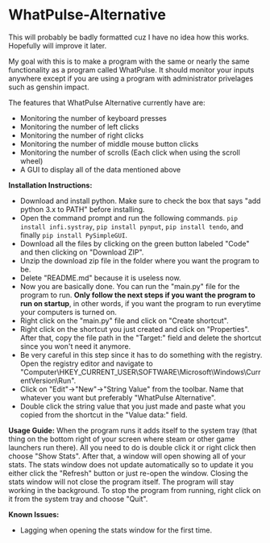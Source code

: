 # WhatPulse-Alternative

This will probably be badly formatted cuz I have no idea how this works. Hopefully will improve it later.

My goal with this is to make a program with the same or nearly the same functionality as a program called WhatPulse. It should monitor your inputs anywhere except if you are using a program with administrator privelages such as genshin impact.

The features that WhatPulse Alternative currently have are:
* Monitoring the number of keyboard presses
* Monitoring the number of left clicks
* Monitoring the number of right clicks
* Monitoring the number of middle mouse button clicks
* Monitoring the number of scrolls (Each click when using the scroll wheel)
* A GUI to display all of the data mentioned above

**Installation Instructions:**
- Download and install python. Make sure to check the box that says "add python 3.x to PATH" before installing.
- Open the command prompt and run the following commands. `pip install infi.systray`, `pip install pynput`, `pip install tendo`, and finally `pip install PySimpleGUI`.
- Download all the files by clicking on the green button labeled "Code" and then clicking on "Download ZIP".
- Unzip the download zip file in the folder where you want the program to be.
- Delete "README.md" because it is useless now.
- Now you are basically done. You can run the "main.py" file for the program to run. **Only follow the next steps if you want the program to run on startup**, in other words, if you want the program to run everytime your computers is turned on.
- Right click on the "main.py" file and click on "Create shortcut".
- Right click on the shortcut you just created and click on "Properties". After that, copy the file path in the "Target:" field and delete the shortcut since you won't need it anymore.
- Be very careful in this step since it has to do something with the registry. Open the registry editor and navigate to "Computer\HKEY_CURRENT_USER\SOFTWARE\Microsoft\Windows\CurrentVersion\Run".
- Click on "Edit"->"New"->"String Value" from the toolbar. Name that whatever you want but preferably "WhatPulse Alternative".
- Double click the string value that you just made and paste what you copied from the shortcut in the "Value data:" field.

**Usage Guide:**
When the program runs it adds itself to the system tray (that thing on the bottom right of your screen where steam or other game launchers run there). All you need to do is double click it or right click then choose "Show Stats". After that, a window will open showing all of your stats. The stats window does not update automatically so to update it you either click the "Refresh" button or just re-open the window. Closing the stats window will not close the program itself. The program will stay working in the background. To stop the program from running, right click on it from the system tray and choose "Quit".

**Known Issues:**
- Lagging when opening the stats window for the first time.
